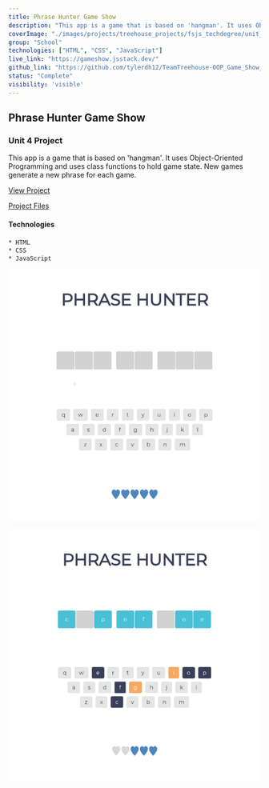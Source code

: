 ```yaml
---
title: Phrase Hunter Game Show
description: "This app is a game that is based on 'hangman'. It uses Object-Oriented Programming and class functions to hold game state. New games generate a new phrase for each game"
coverImage: "./images/projects/treehouse_projects/fsjs_techdegree/unit_projects/project_4/Game-Show-Project.png"
group: "School"
technologies: ["HTML", "CSS", "JavaScript"]
live_link: "https://gameshow.jsstack.dev/"
github_link: "https://github.com/tylerdh12/TeamTreehouse-OOP_Game_Show_App-Unit_4_Project"
status: "Complete"
visibility: 'visible'
---
```


## Phrase Hunter Game Show

### Unit 4 Project

This app is a game that is based on 'hangman'. It uses Object-Oriented Programming and uses class functions to hold game state. New games generate a new phrase for each game.

[View Project](https://gameshow.jsstack.dev/)

[Project Files](https://github.com/tylerdh12/TeamTreehouse-OOP_Game_Show_App-Unit_4_Project)

#### Technologies

    * HTML
    * CSS
    * JavaScript

![Project Image 1](../images/projects/treehouse_projects/fsjs_techdegree/unit_projects/project_4/Game-Show-Project.png)

![Project Image 2](../images/projects/treehouse_projects/fsjs_techdegree/unit_projects/project_4/Game-Show-Project-2.png)
